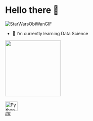 # Hello there 👋
![StarWarsObiWanGIF](https://github.com/user-attachments/assets/76ee401f-7785-4f14-9074-48c56f5d45d3)


- 🌱 I’m currently learning Data Science
<!--
**VMGelo/VMGelo** is a ✨ _special_ ✨ repository because its `README.md` (this file) appears on your GitHub profile.

Here are some ideas to get you started:

- 🔭 I’m currently working on ...
- 🌱 I’m currently learning ...
- 👯 I’m looking to collaborate on ...
- 🤔 I’m looking for help with ...
- 💬 Ask me about ...
- 📫 How to reach me: ...
- 😄 Pronouns: ...
- ⚡ Fun fact: ...
-->

<div>
  <a href="https://github.com/VMGelo">
  <img height="180em" src="https://github-readme-stats.vercel.app/api?username=VMGelo&show_icons=true&theme=dracula&include_all_commits=true&count_private=true)](https://github.com/VMGelo/github-readme-stats"  />
</div>

<div style="display: inline_block"><br>
  <img align="center" alt="Python" height="30" width="40" src="https://github.com/user-attachments/assets/97b3248f-e549-4aca-8595-709b2717c5c1" />
</div>
##
